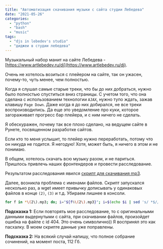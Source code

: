 ```yaml
---
title: "Автоматизация скачивания музыки с сайта студии Лебедева"
date: "2021-05-26"
categories: 
  - "python"
  - "bash"
  - "music"
tags: 
  - "djs in lebedev's studio"
  - "диджеи в студии лебедева"
---
```


Музыкальный набор манит на сайте Лебедева - [https://www.artlebedev.ru/dj](https://www.artlebedev.ru/dj).

Очень не хотелось возиться с плейером на сайте, так он ужасен, почему-то, чуть менее, чем полностью.

Когда я слушал самые старые треки, что бы до них добраться, нужно было полностью спуститься вниз страницы. С учетом того, что она сделана с использованием технологии `AJAX`, нужно тупо ждать, зажав клавишу `Page Down`. Даже когда я до них добирался, не все треки воспроизводились. Да еще это уведомление про куки, которое загораживает прогресс бар плейера, и с ним ничего не сделать.

Я обескуражен, почему так все плохо сделано, на ведущем сайте в Рунете, посвященном разработке сайтов.

Если кто то меня услышит, то плейер нужно переработать, потому что он никуда не годится. Я негодую! Хотя, может быть, я ничего в этом и не понимаю.
<!--more-->
В общем, хотелось скачать всю музыку разом, и не париться. Пришлось привлечь наших фронтендеров и провести расследование.

Результатом расследования явился [скрипт для скачивания mp3](https://gist.githubusercontent.com/dpvpro/cdd37e0ab41c911378b38d05a2fdd1c7/raw/039da5fb24366b811c9ff124ddc507ef72b65a11/lebedev_download.py).

Далее, возникла проблема с именами файлов. Скрипт запускался несколько раз, а wget имеет привычку дописывать у одинаковых файлов в конце `(2)`, `(3)` и т.д. Убираем лишнее в консоли.

```bash
for f in *\(2\).mp3; do; i="${f%\(2\).mp3}"; i=$(echo $i | sed 's/ *$//g');mv "$f" "${i}.mp3";done
```

**Подсказка 1:** Если повторять мое расследование, то с оригинальными данными выдернутыми с сайта, при скачивании файлов, произойдет ошибка на файле с id 404. Это очень символично)) Я воспринял это как пасхалку. В моем скрипте данные уже поправлены.

**Подсказка 2:** На всякий случай напишу, что полное собрание сочинений, на момент поста, 112 Гб.
